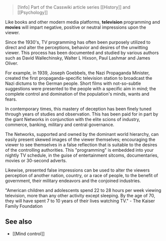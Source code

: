 
> [!info] Part of the Casswiki article series [[History]] and [[Psychology]]

Like books and other modern media platforms, **television** programming and **movies** will impart negative, positive or neutral impressions upon the viewer.

Since the 1930's, TV programming has often been purposely utilized to direct and alter the perceptions, behavior and desires of the unwitting viewer. This process has been documented and studied by various authors such as David Wallechinsky, Walter L Hixson, Paul Lashmar and James Oliver.

For example, in 1939, Joseph Goebbels, the Nazi Propaganda Minister, created the first propaganda-specific television station to broadcast the Nazi dictums to the German people. Short films with not-so-subtle suggestions were presented to the people with a specific aim in mind; the complete control and domination of the population's minds, wants and fears.

In contemporary times, this mastery of deception has been finely tuned through years of studies and observation. This has been paid for in part by the giant Networks in conjunction with the elite scions of industry, commerce, banking, military and central governance.

The Networks, supported and owned by the dominant world hierarchy, can easily present skewed images of the viewer themselves; encouraging the viewer to see themselves in a false reflection that is suitable to the desires of the controlling authorities. This "programming" is embedded into your nightly TV schedule, in the guise of entertainment sitcoms, documentaries, movies or 30-second adverts.

Likewise, presented false impressions can be used to alter the viewers perception of another nation, country, or a race of people, to the benefit of government, their military endeavors and the conjoined industries.

"American children and adolescents spend 22 to 28 hours per week viewing television, more than any other activity except sleeping. By the age of 70, they will have spent 7 to 10 years of their lives watching TV." - The Kaiser Family Foundation

See also
--------

*   [[Mind control]]